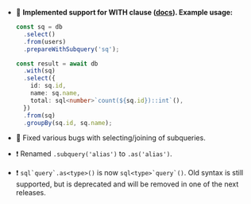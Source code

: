 
- 🎉 **Implemented support for WITH clause ([docs](/drizzle-orm/src/pg-core/README.md#with-clause)). Example usage:**

  ```ts
  const sq = db
    .select()
    .from(users)
    .prepareWithSubquery('sq');

  const result = await db
    .with(sq)
    .select({
      id: sq.id,
      name: sq.name,
      total: sql<number>`count(${sq.id})::int`(),
    })
    .from(sq)
    .groupBy(sq.id, sq.name);
  ```

- 🐛 Fixed various bugs with selecting/joining of subqueries.
- ❗ Renamed `.subquery('alias')` to `.as('alias')`.
- ❗ ``sql`query`.as<type>()`` is now ``sql<type>`query`()``. Old syntax is still supported, but is deprecated and will be removed in one of the next releases.
